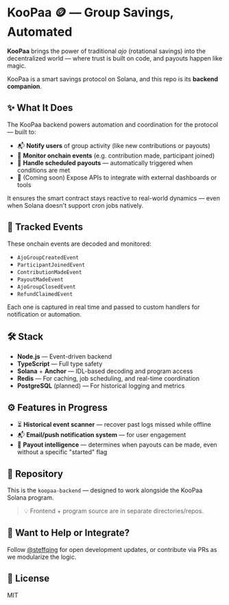 # KooPaa 🪙 — Group Savings, Automated

**KooPaa** brings the power of traditional _ajo_ (rotational savings) into the decentralized world — where trust is built on code, and payouts happen like magic.

KooPaa is a smart savings protocol on Solana, and this repo is its **backend companion**.

## ✨ What It Does

The KooPaa backend powers automation and coordination for the protocol — built to:

- 📬 **Notify users** of group activity (like new contributions or payouts)
- 🤖 **Monitor onchain events** (e.g. contribution made, participant joined)
- 💸 **Handle scheduled payouts** — automatically triggered when conditions are met
- 🔗 (Coming soon) Expose APIs to integrate with external dashboards or tools

It ensures the smart contract stays reactive to real-world dynamics — even when Solana doesn't support cron jobs natively.

## 🔔 Tracked Events

These onchain events are decoded and monitored:

- `AjoGroupCreatedEvent`
- `ParticipantJoinedEvent`
- `ContributionMadeEvent`
- `PayoutMadeEvent`
- `AjoGroupClosedEvent`
- `RefundClaimedEvent`

Each one is captured in real time and passed to custom handlers for notification or automation.

## 🛠️ Stack

- **Node.js** — Event-driven backend
- **TypeScript** — Full type safety
- **Solana** + **Anchor** — IDL-based decoding and program access
- **Redis** — For caching, job scheduling, and real-time coordination
- **PostgreSQL** (planned) — For historical logging and metrics

## ⚙️ Features in Progress

- ⏳ **Historical event scanner** — recover past logs missed while offline
- 📬 **Email/push notification system** — for user engagement
- 🧠 **Payout intelligence** — determines when payouts can be made, even without a specific "started" flag

## 📂 Repository

This is the `koopaa-backend` — designed to work alongside the KooPaa Solana program.

> 💡 Frontend + program source are in separate directories/repos.

## 📎 Want to Help or Integrate?

Follow [@steffqing](https://x.com/steffqing) for open development updates, or contribute via PRs as we modularize the logic.

## 📄 License

MIT
